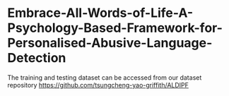 # Embrace-All-Words-of-Life-A-Psychology-Based-Framework-for-Personalised-Abusive-Language-Detection


The training and testing dataset can be accessed from our dataset repository https://github.com/tsungcheng-yao-griffith/ALDIPF
